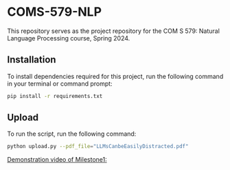 # COMS-579-NLP

This repository serves as the project repository for the COM S 579: Natural Language Processing course, Spring 2024.

## Installation

To install dependencies required for this project, run the following command in your terminal or command prompt:

```bash
pip install -r requirements.txt

```

## Upload

To run the script, run the following command:

```bash
python upload.py --pdf_file="LLMsCanbeEasilyDistracted.pdf"

```
 [Demonstration video of Milestone1: ](https://iastate.box.com/s/39f4ai2bkplpok6gqmsc26ng0of5do65)

 